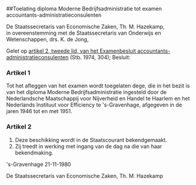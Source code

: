 <meta http-equiv='Content-Type' content='text/html; charset=utf-8' />

##Toelating diploma Moderne Bedrijfsadministratie tot examen accountants-administratieconsulenten

De Staatssecretaris van Economische Zaken, Th. M. Hazekamp,  
in overeenstemming met de Staatssecretaris van Onderwijs en Wetenschappen, drs. K. de Jong,

Gelet op [artikel 2, tweede lid, van het Examenbesluit accountants-administratieconsulenten](../../../../../../../../../AMvB/examenbesluit/accountants-administratieconsulenten/BWBR0002923/README.md) (Stb. 1974, 304);
Besluit:    

### Artikel  1  

Tot het afleggen van het examen wordt toegelaten dege, die in het bezit is van het diploma Moderne Bedrijfsadministratie ingesteld door de Nederlandsche Maatschappij voor Nijverheid en Handel te Haarlem en het Nederlands Instituut voor Efficiency te 's-Gravenhage, afgegeven in de jaren 1946 tot en met 1951. 

### Artikel  2  

1.  Deze beschikking wordt in de Staatscourant bekendgemaakt.   
2.  Zij treedt in werking met ingang van de dag na die van haar bekendmaking.  

's-Gravenhage 
21-11-1980    

De 
Staatssecretaris van Economische Zaken, 
Th. M. Hazekamp      
